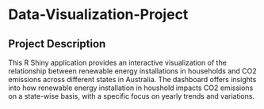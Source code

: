# Data-Visualization-Project

## Project Description
This R Shiny application provides an interactive visualization of the relationship between renewable energy installations in households and CO2 emissions across different states in Australia. The dashboard offers insights into how renewable energy installation in houshold impacts CO2 emissions on a state-wise basis, with a specific focus on yearly trends and variations.

